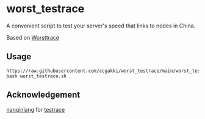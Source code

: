 # worst_testrace

A convenient script to test your server's speed that links to nodes in China.

Based on [Worsttrace](https://t.me/WorstTrace)

## Usage

```shell
https://raw.githubusercontent.com/ccgakki/worst_testrace/main/worst_testrace.sh
bash worst_testrace.sh
```

## Acknowledgement

[nanqinlang](https://github.com/nanqinlang) for [testrace](https://github.com/nanqinlang-script/testrace)

